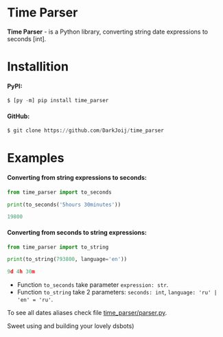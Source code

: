 # Time Parser
**Time Parser** - is a Python library, converting string date expressions to seconds [int].

# Installition
#### PyPI:
```py
$ [py -m] pip install time_parser
```
#### GitHub:
```py
$ git clone https://github.com/DarkJoij/time_parser
```

# Examples
#### Converting from string expressions to seconds:
```py
from time_parser import to_seconds

print(to_seconds('5hours 30minutes'))
```
```py
19800
```

#### Converting from seconds to string expressions:
```py
from time_parser import to_string

print(to_string(793800, language='en'))
```
```py
9d 4h 30m
```

* Function `to_seconds` take parameter `expression: str`.
* Function `to_string` take 2 parameters: `seconds: int`, `language: 'ru' | 'en' = 'ru'`.

To see all dates aliases check file [time_parser/parser.py](https://github.com/DarkJoij/time_parser/blob/main/time_parser/parser.py). 

Sweet using and building your lovely dsbots)

